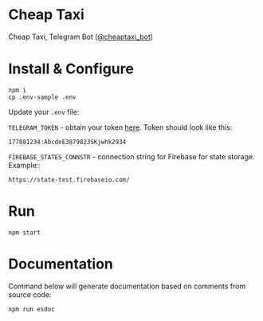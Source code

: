 Cheap Taxi
==========

Cheap Taxi, Telegram Bot ([@cheaptaxi_bot](https://telegram.me/goa_bot))

Install & Configure
===================

```
npm i
cp .env-sample .env
```

Update your `.env` file:

`TELEGRAM_TOKEN` - obtain your token
[here](https://core.telegram.org/bots#botfather). Token should look like this:

```
177081234:AbcdeE3879823SKjwhk2934
```


`FIREBASE_STATES_CONNSTR` - connection string for Firebase for state storage.
Example::

```
https://state-test.firebaseio.com/
```

Run
===

```
npm start
```

Documentation
=============

Command below will generate documentation based on comments from source code:

```
npm run esdoc
```
